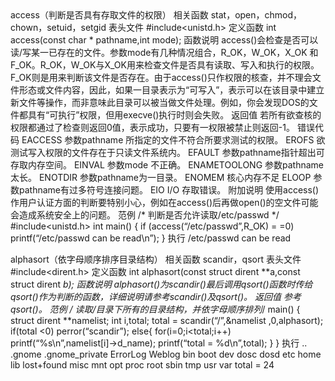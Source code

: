
　



access（判断是否具有存取文件的权限）
相关函数
stat，open，chmod，chown，setuid，setgid
表头文件
#include<unistd.h>
定义函数
int access(const char * pathname,int mode);
函数说明
access()会检查是否可以读/写某一已存在的文件。参数mode有几种情况组合，R_OK，W_OK，X_OK 和F_OK。R_OK，W_OK与X_OK用来检查文件是否具有读取、写入和执行的权限。F_OK则是用来判断该文件是否存在。由于access()只作权限的核查，并不理会文件形态或文件内容，因此，如果一目录表示为“可写入”，表示可以在该目录中建立新文件等操作，而非意味此目录可以被当做文件处理。例如，你会发现DOS的文件都具有“可执行”权限，但用execve()执行时则会失败。
返回值
若所有欲查核的权限都通过了检查则返回0值，表示成功，只要有一权限被禁止则返回-1。
错误代码
EACCESS 参数pathname 所指定的文件不符合所要求测试的权限。
EROFS 欲测试写入权限的文件存在于只读文件系统内。
EFAULT 参数pathname指针超出可存取内存空间。
EINVAL 参数mode 不正确。
ENAMETOOLONG 参数pathname太长。
ENOTDIR 参数pathname为一目录。
ENOMEM 核心内存不足
ELOOP 参数pathname有过多符号连接问题。
EIO I/O 存取错误。
附加说明
使用access()作用户认证方面的判断要特别小心，例如在access()后再做open()的空文件可能会造成系统安全上的问题。
范例
/* 判断是否允许读取/etc/passwd */
#include<unistd.h>
int main()
{
if (access(“/etc/passwd”,R_OK) = =0)
printf(“/etc/passwd can be read\n”);
}
执行
/etc/passwd can be read
　



alphasort（依字母顺序排序目录结构）
相关函数
scandir，qsort
表头文件
#include<dirent.h>
定义函数
int alphasort(const struct dirent **a,const struct dirent **b);
函数说明
alphasort()为scandir()最后调用qsort()函数时传给qsort()作为判断的函数，详细说明请参考scandir()及qsort()。
返回值
参考qsort()。
范例
/* 读取/目录下所有的目录结构，并依字母顺序排列*/
main()
{
struct dirent **namelist;
int i,total;
total = scandir(“/”,&namelist ,0,alphasort);
if(total <0)
perror(“scandir”);
else{
for(i=0;i<total;i++)
printf(“%s\n”,namelist[i]->d_name);
printf(“total = %d\n”,total);
}
}
执行
..
.gnome
.gnome_private
ErrorLog
Weblog
bin
boot
dev
dosc
dosd
etc
home
lib
lost+found
misc
mnt
opt
proc
root
sbin
tmp
usr
var
total = 24